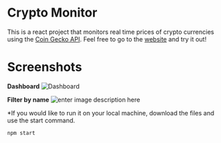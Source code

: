 # Crypto Monitor

This is a react project that monitors real time prices of crypto currencies using the [Coin Gecko API](https://www.coingecko.com/en/api).
Feel free to go to the [website](https://dazzling-neumann-fcf711.netlify.app/crypto) and try it out! 

# Screenshots
**Dashboard**
![Dashboard](https://i.ibb.co/02WrCBM/Screen-Shot-2022-02-02-at-2-55-40-PM.png)

**Filter by name**
![enter image description here](https://i.ibb.co/P14YqmR/Screen-Shot-2022-02-02-at-3-03-17-PM.png)


*If you would like to run it on your local machine, download the files and use the start command.

    npm start
